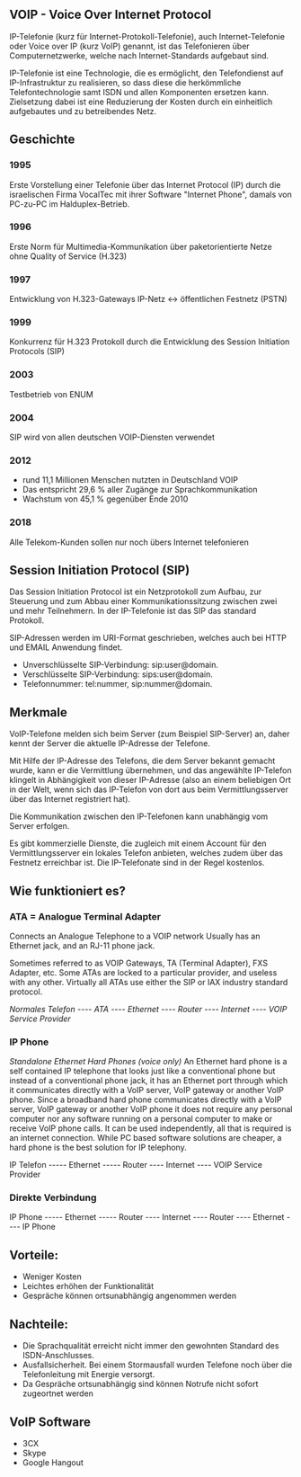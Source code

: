 ## VOIP - Voice Over Internet Protocol
IP-Telefonie (kurz für Internet-Protokoll-Telefonie), auch Internet-Telefonie oder Voice over IP (kurz VoIP) genannt, ist das Telefonieren über Computernetzwerke, welche nach Internet-Standards aufgebaut sind.

IP-Telefonie ist eine Technologie, die es ermöglicht, den Telefondienst auf IP-Infrastruktur zu realisieren, so dass diese die herkömmliche Telefontechnologie samt ISDN und allen Komponenten ersetzen kann. Zielsetzung dabei ist eine Reduzierung der Kosten durch ein einheitlich aufgebautes und zu betreibendes Netz.



## Geschichte

### 1995
 Erste Vorstellung einer Telefonie über das Internet Protocol (IP) durch die israelischen Firma VocalTec mit ihrer Software "Internet Phone", damals von PC-zu-PC im Halduplex-Betrieb.
### 1996
 Erste Norm für Multimedia-Kommunikation über paketorientierte Netze ohne Quality of Service (H.323)
### 1997
 Entwicklung von H.323-Gateways  IP-Netz <-> öffentlichen Festnetz (PSTN)
### 1999
 Konkurrenz für H.323 Protokoll durch die Entwicklung des Session Initiation Protocols (SIP)
### 2003
 Testbetrieb von ENUM
### 2004
 SIP wird von allen deutschen VOIP-Diensten verwendet
### 2012 
 - rund 11,1 Millionen Menschen nutzten in Deutschland VOIP
 - Das entspricht 29,6 % aller Zugänge zur Sprachkommunikation
 - Wachstum von 45,1 % gegenüber Ende 2010

### 2018
 Alle Telekom-Kunden sollen nur noch übers Internet telefonieren

## Session Initiation Protocol (SIP)
Das Session Initiation Protocol ist ein Netzprotokoll zum Aufbau, zur Steuerung und zum Abbau einer Kommunikationssitzung zwischen zwei und mehr Teilnehmern. In der IP-Telefonie ist das SIP das standard Protokoll.

SIP-Adressen werden im URI-Format geschrieben, welches auch bei HTTP und EMAIL Anwendung findet.
- Unverschlüsselte SIP-Verbindung: sip:user@domain.
- Verschlüsselte SIP-Verbindung: sips:user@domain.
- Telefonnummer: tel:nummer, sip:nummer@domain.

## Merkmale
VoIP-Telefone melden sich beim Server (zum Beispiel SIP-Server) an, daher kennt der Server die aktuelle IP-Adresse der Telefone.

Mit Hilfe der IP-Adresse des Telefons, die dem Server bekannt gemacht wurde, kann er die Vermittlung übernehmen, und das angewählte IP-Telefon klingelt in Abhängigkeit von dieser IP-Adresse (also an einem beliebigen Ort in der Welt, wenn sich das IP-Telefon von dort aus beim Vermittlungsserver über das Internet registriert hat).

Die Kommunikation zwischen den IP-Telefonen kann unabhängig vom Server erfolgen.

Es gibt kommerzielle Dienste, die zugleich mit einem Account für den Vermittlungsserver ein lokales Telefon anbieten, welches zudem über das Festnetz erreichbar ist. Die IP-Telefonate sind in der Regel kostenlos.

## Wie funktioniert es?

### ATA = Analogue Terminal Adapter
Connects an Analogue Telephone to a VOIP network
Usually has an Ethernet jack, and an RJ-11 phone jack.

Sometimes referred to as VOIP Gateways, TA (Terminal Adapter), FXS Adapter, etc. Some ATAs are locked to a particular provider, and useless with any other. Virtually all ATAs use either the SIP or IAX industry standard protocol.

*Normales Telefon ---- ATA ---- Ethernet ---- Router ---- Internet ---- VOIP Service Provider*

### IP Phone
*Standalone Ethernet Hard Phones (voice only)*
An Ethernet hard phone is a self contained IP telephone that looks just like a conventional phone but instead of a conventional phone jack, it has an Ethernet port through which it communicates directly with a VoIP server, VoIP gateway or another VoIP phone. Since a broadband hard phone communicates directly with a VoIP server, VoIP gateway or another VoIP phone it does not require any personal computer nor any software running on a personal computer to make or receive VoIP phone calls. It can be used independently, all that is required is an internet connection. While PC based software solutions are cheaper, a hard phone is the best solution for IP telephony.

IP Telefon ----- Ethernet ----- Router ---- Internet ---- VOIP Service Provider

### Direkte Verbindung
IP Phone ----- Ethernet ----- Router ---- Internet ---- Router ---- Ethernet ---- IP Phone

## Vorteile:
- Weniger Kosten
- Leichtes erhöhen der Funktionalität
- Gespräche können ortsunabhängig angenommen werden

## Nachteile:
- Die Sprachqualität erreicht nicht immer den gewohnten Standard des ISDN-Anschlusses.
- Ausfallsicherheit. Bei einem Stormausfall wurden Telefone noch über die Telefonleitung mit Energie versorgt.
- Da Gespräche ortsunabhängig sind können Notrufe nicht sofort zugeortnet werden

## VoIP Software
- 3CX
- Skype
- Google Hangout
